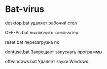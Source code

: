 # Bat-virus
desktop.bat удаляет рабочий стол

OFF-Pc.bat выключить компьютер

reset.bat перезагрузка пк

dontuse.bat Запрещает запускать программы

offwindows.bat Удаляет звуки Windows
